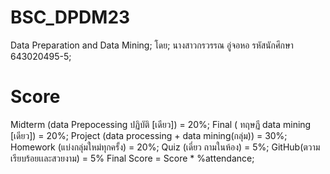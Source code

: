 # BSC_DPDM23
Data Preparation and Data Mining;
โดย;
นางสาวกรวรรณ อู่จอหอ รหัสนักศึกษา 643020495-5;
# Score
Midterm (data Prepocessing ปฏิบัติ [เดียว]) = 20%;
Final ( ทฤษฏี data mining [เดียว]) = 20%;
Project (data processing + data mining(กลุ่ม)) = 30%;
Homework (แบ่งกลุ่มใหม่ทุกครั้ง) = 20%;
Quiz (เดี่ยว ถามในห้อง) = 5%;
GitHub(ตวามเรียบร้อยเเละสวยงาม) = 5% Final Score = Score * %attendance;
